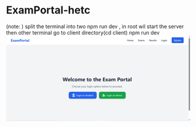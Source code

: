 # ExamPortal-hetc
(note: )
split the terminal into two 
npm run dev , in root wil start the server 
then other terminal go to client directory(cd client) npm run dev
![Application Flowchart](./main-UI.png)
